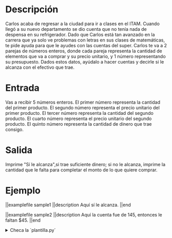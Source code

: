 # Descripción

Carlos acaba de regresar a la ciudad para ir a clases en el ITAM. Cuando llegó a su nuevo departamento se dio cuenta que no tenía nada de despensa en su refrigerador. Dado que Carlos está tan avanzado en la carrera que ya solo ve problemas con letras en sus clases de matemáticas, te pide ayuda para que le ayudes con las cuentas del super. Carlos te va a 2 parejas de números enteros, donde cada pareja representa la cantidad de elementos que va a comprar y su precio unitario, y 1 número representando su presupuesto. Dados estos datos, ayúdalo a hacer cuentas y decirle si le alcanza con el efectivo que trae.

# Entrada

Vas a recibir 5 números enteros.
El primer número representa la cantidad del primer producto.
El segundo número representa el precio unitario del primer producto.
El tercer número representa la cantidad del segundo producto.
El cuarto número representa el precio unitario del segundo producto.
El quinto número representa la cantidad de dinero que trae consigo.

# Salida

Imprime "Sí le alcanza",si trae suficiente dinero; si no le alcanza, imprime la cantidad que le falta para completar el monto de lo que quiere comprar.

# Ejemplo

||examplefile
sample1
||description
Aquí sí le alcanza.
||end

||examplefile
sample2
||description
Aquí la cuenta fue de 145, entonces le faltan \$45.
||end

<details><summary>Checa la `plantilla.py`</summary>

{{plantilla.py}}

</details>
